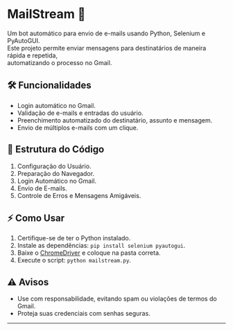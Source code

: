 # MailStream 📧  
Um bot automático para envio de e-mails usando Python, Selenium e PyAutoGUI.  
Este projeto permite enviar mensagens para destinatários de maneira rápida e repetida,  
automatizando o processo no Gmail.

## 🛠️ Funcionalidades  
- Login automático no Gmail.  
- Validação de e-mails e entradas do usuário.  
- Preenchimento automatizado do destinatário, assunto e mensagem.  
- Envio de múltiplos e-mails com um clique.  

## 🧩 Estrutura do Código  
1. Configuração do Usuário.  
2. Preparação do Navegador.  
3. Login Automático no Gmail.  
4. Envio de E-mails.  
5. Controle de Erros e Mensagens Amigáveis.  

## ⚡ Como Usar  
1. Certifique-se de ter o Python instalado.  
2. Instale as dependências: `pip install selenium pyautogui`.  
3. Baixe o [ChromeDriver](https://chromedriver.chromium.org/downloads) e coloque na pasta correta.  
4. Execute o script: `python mailstream.py`.

## ⚠️ Avisos  
- Use com responsabilidade, evitando spam ou violações de termos do Gmail.  
- Proteja suas credenciais com senhas seguras.

---

